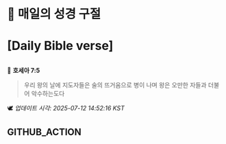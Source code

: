 # 🙏 매일의 성경 구절
# [Daily Bible verse]
##
<!-- START_BIBLE_VERSE -->
📖 **호세아 7:5**
> 우리 왕의 날에 지도자들은 술의 뜨거움으로 병이 나며 왕은 오만한 자들과 더불어 악수하는도다

🕊️ _업데이트 시각: 2025-07-12 14:52:16 KST_
  <!-- END_BIBLE_VERSE -->
## GITHUB_ACTION
